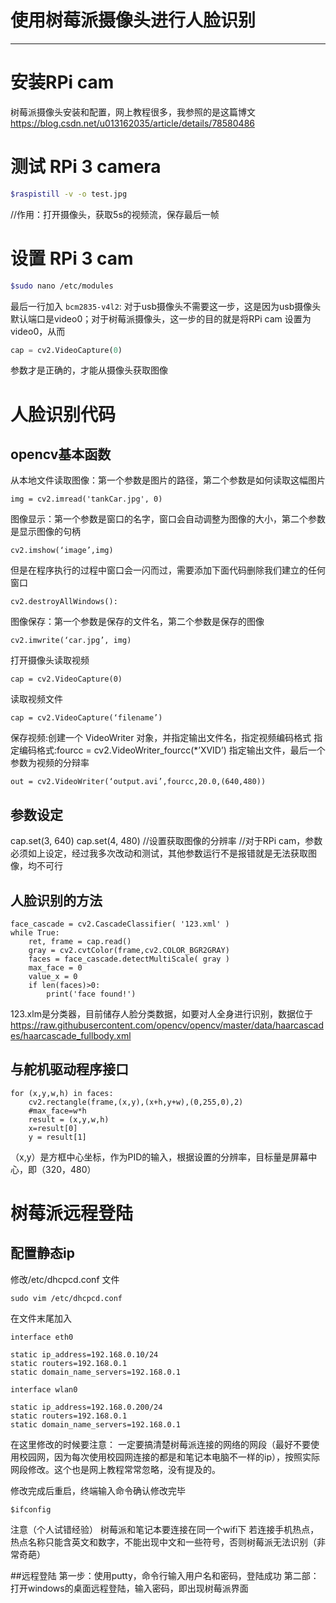 ﻿# 使用树莓派摄像头进行人脸识别
---
# 安装RPi cam
树莓派摄像头安装和配置，网上教程很多，我参照的是这篇博文
https://blog.csdn.net/u013162035/article/details/78580486

# 测试 RPi 3 camera
```bash
$raspistill -v -o test.jpg
```
//作用：打开摄像头，获取5s的视频流，保存最后一帧

# 设置 RPi 3 cam 
```bash
$sudo nano /etc/modules
```
最后一行加入 `bcm2835-v4l2`: 对于usb摄像头不需要这一步，这是因为usb摄像头默认端口是video0；对于树莓派摄像头，这一步的目的就是将RPi cam 设置为video0，从而
```python
cap = cv2.VideoCapture(0)
```
参数才是正确的，才能从摄像头获取图像
 
# 人脸识别代码

## opencv基本函数
从本地文件读取图像：第一个参数是图片的路径，第二个参数是如何读取这幅图片

    img = cv2.imread('tankCar.jpg', 0)

图像显示：第一个参数是窗口的名字，窗口会自动调整为图像的大小，第二个参数是显示图像的句柄

    cv2.imshow(‘image’,img)

 但是在程序执行的过程中窗口会一闪而过，需要添加下面代码删除我们建立的任何窗口

    cv2.destroyAllWindows():

图像保存：第一个参数是保存的文件名，第二个参数是保存的图像

    cv2.imwrite(‘car.jpg’, img)

打开摄像头读取视频

    cap = cv2.VideoCapture(0)
读取视频文件

    cap = cv2.VideoCapture(‘filename’)

保存视频:创建一个 VideoWriter 对象，并指定输出文件名，指定视频编码格式 指定编码格式:fourcc =
cv2.VideoWriter_fourcc(*’XVID’) 指定输出文件，最后一个参数为视频的分辩率

    out = cv2.VideoWriter(‘output.avi’,fourcc,20.0,(640,480))



## 参数设定
cap.set(3, 640)
cap.set(4, 480)
//设置获取图像的分辨率
//对于RPi cam，参数必须如上设定，经过我多次改动和测试，其他参数运行不是报错就是无法获取图像，均不可行

## 人脸识别的方法
    
    face_cascade = cv2.CascadeClassifier( '123.xml' ) 
    while True:
        ret, frame = cap.read()
        gray = cv2.cvtColor(frame,cv2.COLOR_BGR2GRAY)
        faces = face_cascade.detectMultiScale( gray )
        max_face = 0
        value_x = 0
        if len(faces)>0:
            print('face found!')

123.xlm是分类器，目前储存人脸分类数据，如要对人全身进行识别，数据位于
https://raw.githubusercontent.com/opencv/opencv/master/data/haarcascades/haarcascade_fullbody.xml

## 与舵机驱动程序接口        

    for (x,y,w,h) in faces:
        cv2.rectangle(frame,(x,y),(x+h,y+w),(0,255,0),2)
        #max_face=w*h
        result = (x,y,w,h)
        x=result[0]
        y = result[1]

（x,y）是方框中心坐标，作为PID的输入，根据设置的分辨率，目标量是屏幕中心，即（320，480）

# 树莓派远程登陆
## 配置静态ip
修改/etc/dhcpcd.conf 文件

    sudo vim /etc/dhcpcd.conf

在文件末尾加入

    interface eth0

    static ip_address=192.168.0.10/24
    static routers=192.168.0.1
    static domain_name_servers=192.168.0.1
    
    interface wlan0
    
    static ip_address=192.168.0.200/24
    static routers=192.168.0.1
    static domain_name_servers=192.168.0.1

在这里修改的时候要注意：
一定要搞清楚树莓派连接的网络的网段（最好不要使用校园网，因为每次使用校园网连接的都是和笔记本电脑不一样的ip），按照实际网段修改。这个也是网上教程常常忽略，没有提及的。

修改完成后重启，终端输入命令确认修改完毕

    $ifconfig
    
注意（个人试错经验）
树莓派和笔记本要连接在同一个wifi下
若连接手机热点，热点名称只能含英文和数字，不能出现中文和一些符号，否则树莓派无法识别（非常奇葩）

##远程登陆
第一步：使用putty，命令行输入用户名和密码，登陆成功
第二部：打开windows的桌面远程登陆，输入密码，即出现树莓派界面
